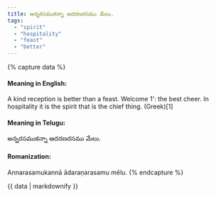 ```yaml
---
title: అన్నరసముకన్నా ఆదరణరసము మేలు.
tags:
  - "spirit"
  - "hospitality"
  - "feast"
  - "better"
---
```


{% capture data %}
#### Meaning in English:
A kind reception is better than a feast. Welcome 1': the best cheer.
In hospitality it is the spirit that is the chief thing. (Greek)[1]

#### Meaning in Telugu:
అన్నరసముకన్నా ఆదరణరసము మేలు.

#### Romanization:
Annarasamukannā ādaraṇarasamu mēlu.
{% endcapture %}

{{ data | markdownify }}

